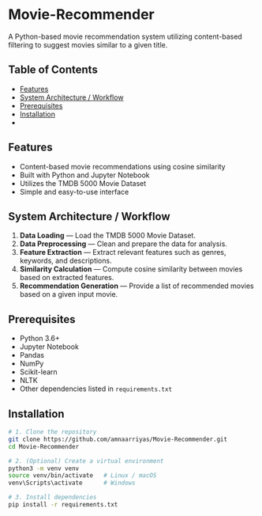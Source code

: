 # Movie-Recommender

A Python-based movie recommendation system utilizing content-based filtering to suggest movies similar to a given title.

## Table of Contents
- [Features](#features)
- [System Architecture / Workflow](#system-architecture--workflow)
- [Prerequisites](#prerequisites)
- [Installation](#installation)
- 
## Features
- Content-based movie recommendations using cosine similarity
- Built with Python and Jupyter Notebook
- Utilizes the TMDB 5000 Movie Dataset
- Simple and easy-to-use interface

## System Architecture / Workflow
1. **Data Loading** — Load the TMDB 5000 Movie Dataset.
2. **Data Preprocessing** — Clean and prepare the data for analysis.
3. **Feature Extraction** — Extract relevant features such as genres, keywords, and descriptions.
4. **Similarity Calculation** — Compute cosine similarity between movies based on extracted features.
5. **Recommendation Generation** — Provide a list of recommended movies based on a given input movie.

## Prerequisites
- Python 3.6+
- Jupyter Notebook
- Pandas
- NumPy
- Scikit-learn
- NLTK
- Other dependencies listed in `requirements.txt`

## Installation
```bash
# 1. Clone the repository
git clone https://github.com/amnaarriyas/Movie-Recommender.git
cd Movie-Recommender

# 2. (Optional) Create a virtual environment
python3 -m venv venv
source venv/bin/activate   # Linux / macOS
venv\Scripts\activate      # Windows

# 3. Install dependencies
pip install -r requirements.txt
